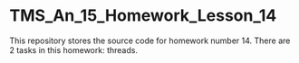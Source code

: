 # TMS_An_15_Homework_Lesson_14
This repository stores the source code for homework number 14. There are 2 tasks in this homework: threads.
